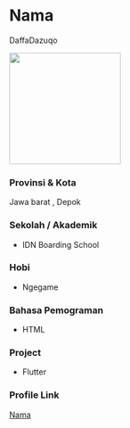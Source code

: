 # Nama
DaffaDazuqo

<img src="https://https://w7.pngwing.com/pngs/178/595/png-transparent-user-profile-computer-icons-login-user-avatars.png" width="200" height="200" align="center"/>

### Provinsi & Kota

Jawa barat , Depok

### Sekolah / Akademik

- IDN Boarding School

### Hobi

- Ngegame


### Bahasa Pemograman 

- HTML

### Project

- Flutter

### Profile Link

[Nama](https://github.com/DaffaDazuqo)
